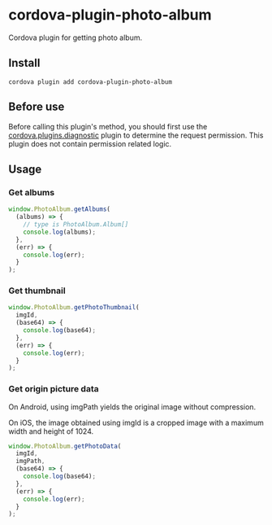 # cordova-plugin-photo-album

Cordova plugin for getting photo album.

## Install

```shell
cordova plugin add cordova-plugin-photo-album
```

## Before use

Before calling this plugin's method, you should first use the [cordova.plugins.diagnostic](https://www.npmjs.com/package/cordova.plugins.diagnostic) plugin to determine the request permission. This plugin does not contain permission related logic.

## Usage

### Get albums

```typescript
window.PhotoAlbum.getAlbums(
  (albums) => {
    // type is PhotoAlbum.Album[]
    console.log(albums);
  },
  (err) => {
    console.log(err);
  }
);
```

### Get thumbnail

```ts
window.PhotoAlbum.getPhotoThumbnail(
  imgId,
  (base64) => {
    console.log(base64);
  },
  (err) => {
    console.log(err);
  }
);
```

### Get origin picture data

On Android, using imgPath yields the original image without compression.

On iOS, the image obtained using imgId is a cropped image with a maximum width and height of 1024.

```ts
window.PhotoAlbum.getPhotoData(
  imgId,
  imgPath,
  (base64) => {
    console.log(base64);
  },
  (err) => {
    console.log(err);
  }
);
```

